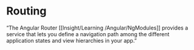 # Routing

“The Angular Router [[Insight/Learning /Angular/NgModules]] provides a service that lets you define a navigation path among  the different application states and view hierarchies in your app.”

